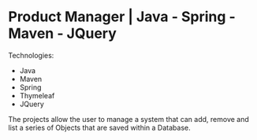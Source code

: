 <h1>Product Manager | Java - Spring - Maven - JQuery</h1>

Technologies:
 - Java
 - Maven
 - Spring
 - Thymeleaf
 - JQuery

The projects allow the user to manage a system that can add, remove and list a series of Objects that are saved within a Database.
